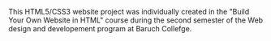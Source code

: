 This HTML5/CSS3 website project was individually created in the "Build Your Own Website in HTML" course during the second semester of the Web design and developement program at Baruch Collefge.

